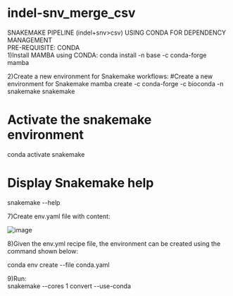 # indel-snv_merge_csv
SNAKEMAKE PIPELINE (indel+snv>csv) USING CONDA FOR DEPENDENCY MANAGEMENT
<br>
PRE-REQUISITE: CONDA
<br>
1)Install MAMBA using CONDA:
conda install -n base -c conda-forge mamba

2)Create a new environment for Snakemake workflows:
#Create a new environment for Snakemake
mamba create -c conda-forge -c bioconda -n snakemake snakemake

# Activate the snakemake environment
conda activate snakemake

# Display Snakemake help
snakemake --help

7)Create env.yaml file with content: 

![image](https://github.com/user-attachments/assets/320eaecc-af57-4998-b374-5d446775366f)




8)Given the env.yml recipe file, the environment can be created using the command shown below:

conda env create --file conda.yaml

9)Run:
<br>
snakemake --cores 1 convert --use-conda
